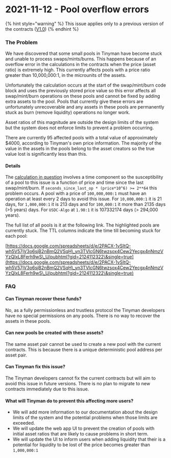 # 2021-11-12 - Pool overflow errors

{% hint style="warning" %}
This issue applies only to a previous version of the contracts ([V1.0](../tinyman-v1/contracts.md#version-1.0))
{% endhint %}

### The Problem

We have discovered that some small pools in Tinyman have become stuck and unable to process swaps/mints/burns. This happens because of an overflow error in the calculations in the contracts when the price (asset ratio) is extremely high. This currently affects pools with a price ratio greater than 10,000,000:1, in the microunits of the assets.

Unfortunately the calculation occurs at the start of the swap/mint/burn code block and uses the previously stored price value so this error affects all swap/mint/burn operations on these pools and cannot be fixed by adding extra assets to the pool. Pools that currently give these errors are unfortunately unrecoverable and any assets in these pools are permanently stuck as burn (remove liquidity) operations no longer work.

Asset ratios of this magnitude are outside the design limits of the system but the system does not enforce limits to prevent a problem occurring.

There are currently 95 affected pools with a total value of approximately $4000, according to Tinyman's own price information. The majority of the value in the assets in the pools belong to the asset creators so the true value lost is significantly less than this.

#### Details

The [calculation in question](https://github.com/tinymanorg/tinyman-contracts-v1/blob/main/contracts/validator\_approval.teal#L390) involves a time component so the susceptibility of a pool to this issue is a function of price and time since the last swap/mint/burn. If `seconds_since_last_op * (price*10^6) >= 2**64` this problem occurs. A pool with a price of `100,000,000:1` must have an operation at least every 2 days to avoid this issue. For `10,000,000:1` it is 21 days, for `1,000,000:1` it is 213 days and for `100,000:1` it more than 2135 days (>5 years) days. For `USDC-Algo` at `1.98:1` it is 107332174 days (> 294,000 years).

The full list of all pools is it at the following link. The highlighted pools are currently stuck. The TTL columns indicate the time till becoming stuck for each pool:&#x20;

[https://docs.google.com/spreadsheets/d/e/2PACX-1vSItQ-wh5V57jV3o6sjB2nBmQ2VSqH\_yn3TVlcGN6twzsox4Cew2Yecgx4nNmzVYzQIxL8Ferh9wS\_U/pubhtml?gid=2124112322\&single=true](https://docs.google.com/spreadsheets/d/e/2PACX-1vSItQ-wh5V57jV3o6sjB2nBmQ2VSqH\_yn3TVlcGN6twzsox4Cew2Yecgx4nNmzVYzQIxL8Ferh9wS\_U/pubhtml?gid=2124112322\&single=true)

### FAQ

#### Can Tinyman recover these funds?

No, as a fully permissionless and trustless protocol the Tinyman developers have no special permissions on any pools. There is no way to recover the assets in these pools.

#### Can new pools be created with these assets?

The same asset pair cannot be used to create a new pool with the current contracts. This is because there is a unique deterministic pool address per asset pair.

#### Can Tinyman fix this issue?

The Tinyman developers cannot fix the current contracts but will aim to avoid this issue in future versions. There is no plan to migrate to new contracts immediately due to this issue.

#### What will Tinyman do to prevent this affecting more users?

* We will add more information to our documentation about the design limits of the system and the potential problems when those limits are exceeded.&#x20;
* We will update the web app UI to prevent the creation of pools with initial asset ratios that are likely to cause problems in short term.&#x20;
* We will update the UI to inform users when adding liquidity that their is a potential for liquidity to be lost of the price becomes greater than `1,000,000:1`

